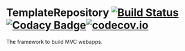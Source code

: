 # TemplateRepository [![Build Status](https://travis-ci.org/Puzzlout/FrameworkMvc.svg?branch=master)](https://travis-ci.org/Puzzlout/FrameworkMvc)[![Codacy Badge](https://api.codacy.com/project/badge/grade/216ad52e85ae46e7bef3b1769ab003c0)](https://www.codacy.com/app/webdev-jl/FrameworkMvc)[![codecov.io](https://codecov.io/github/Puzzlout/FrameworkMvc/coverage.svg?branch=master)](https://codecov.io/github/Puzzlout/FrameworkMvc?branch=master)
The framework to build MVC webapps.
